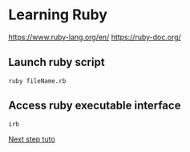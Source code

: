 # Learning Ruby

https://www.ruby-lang.org/en/
https://ruby-doc.org/

## Launch ruby script

```
ruby fileName.rb
```

## Access ruby executable interface

```
irb
```

[Next step tuto](https://www.grafikart.fr/tutoriels/array-hash-662)
